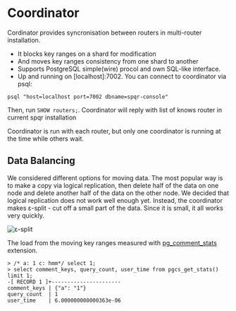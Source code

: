 # Coordinator

Cordinator provides syncronisation between routers in multi-router installation.
- It blocks key ranges on a shard for modification
- And moves key ranges consistency from one shard to another
- Supports PostgreSQL simple(wire) procol and own SQL-like interface.
- Up and running on [localhost]:7002. You can connect to coordinator via psql:

```
psql "host=localhost port=7002 dbname=spqr-console"
```

Then, run `SHOW routers;`. Coordinator will reply with list of knows router in current spqr installation

Coordinator is run with each router, but only one coordinator is running at the time while others wait. 

## Data Balancing

We considered different options for moving data. The most popular way is to make a copy via logical replication, then delete half of the data on one node and delete another half of the data on the other node. We decided that logical replication does not work well enough yet. Instead, the coordinator makes ε-split - cut off a small part of the data. Since it is small, it all works very quickly.

![ε-split](e-split.png "ε-split")

The load from the moving key ranges measured with [pg_comment_stats](https://github.com/munakoiso/pg_comment_stats) extension.

```
> /* a: 1 c: hmm*/ select 1;
> select comment_keys, query_count, user_time from pgcs_get_stats() limit 1;
-[ RECORD 1 ]+----------------------
comment_keys | {"a": "1"}
query_count  | 1
user_time    | 6.000000000000363e-06
```

